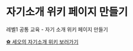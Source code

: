 # 자기소개 위키 페이지 만들기

레벨1 공통 교육 - 자기 소개 위키 페이지 만들기

[⚽️ 세오의 자기소개 위키 보러가기](https://jin123457.github.io/web-wiki/)
